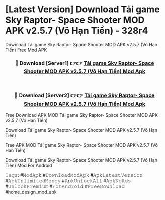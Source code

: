 # [Latest Version] Download Tải game Sky Raptor- Space Shooter MOD APK v2.5.7 (Vô Hạn Tiền) - 328r4

Download Tải game Sky Raptor- Space Shooter MOD APK v2.5.7 (Vô Hạn Tiền) Free Mod APK

<div align="center">
<h3>🔴 Download [Server1] 👉👉 <a href="https://apk-comot.site?title=Tải_game_Sky_Raptor-_Space_Shooter_MOD_APK_v2.5.7_(Vô_Hạn_Tiền)">Tải game Sky Raptor- Space Shooter MOD APK v2.5.7 (Vô Hạn Tiền) Mod Apk</a></h3><br>

<h3>🔴 Download [Server2] 👉👉 <a href="https://apk-comot.site?title=Tải_game_Sky_Raptor-_Space_Shooter_MOD_APK_v2.5.7_(Vô_Hạn_Tiền)">Tải game Sky Raptor- Space Shooter MOD APK v2.5.7 (Vô Hạn Tiền) Mod Apk</a></h3>
</div>


Free Download APK MOD Tải game Sky Raptor- Space Shooter MOD APK v2.5.7 (Vô Hạn Tiền)

Download Tải game Sky Raptor- Space Shooter MOD APK v2.5.7 (Vô Hạn Tiền) 

Free APK MOD Tải game Sky Raptor- Space Shooter MOD APK v2.5.7 (Vô Hạn Tiền) 

Download Tải game Sky Raptor- Space Shooter MOD APK v2.5.7 (Vô Hạn Tiền) Mod For Android

𝚃𝚊𝚐𝚜: #𝙼𝚘𝚍𝙰𝚙𝚔 #𝙳𝚘𝚠𝚗𝚕𝚘𝚊𝚍𝙼𝚘𝚍𝙰𝚙𝚔 #𝙰𝚙𝚔𝙻𝚊𝚝𝚎𝚜𝚝𝚅𝚎𝚛𝚜𝚒𝚘𝚗 #𝙰𝚙𝚔𝚄𝚗𝚕𝚒𝚖𝚒𝚝𝚎𝚍𝙼𝚘𝚗𝚎𝚢 #𝙰𝚙𝚔𝚄𝚗𝚕𝚘𝚌𝚔𝙰𝚕𝚕 #𝙰𝚙𝚔𝙽𝚘𝙰𝚍𝚜 #𝚄𝚗𝚕𝚘𝚌𝚔𝙿𝚛𝚎𝚖𝚒𝚞𝚖 #𝙵𝚘𝚛𝙰𝚗𝚍𝚛𝚘𝚒𝚍 #𝙵𝚛𝚎𝚎𝙳𝚘𝚠𝚗𝚕𝚘𝚊𝚍 #home_design_mod_apk